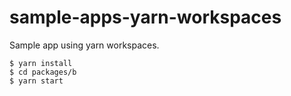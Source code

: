 # sample-apps-yarn-workspaces
Sample app using yarn workspaces.

```
$ yarn install
$ cd packages/b
$ yarn start
```
